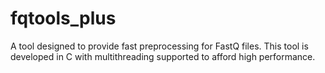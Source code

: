# fqtools_plus
A tool designed to provide fast preprocessing for FastQ files. This tool is developed in C with multithreading supported to afford high performance.
